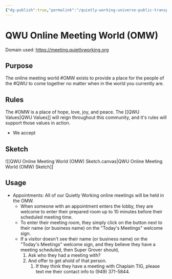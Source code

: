 ```yaml
---
{"dg-publish":true,"permalink":"/quietly-working-universe-public-transparency-project/qwu-online-meeting-world-omw/","noteIcon":""}
---
```


# QWU Online Meeting World (OMW)
Domain used: https://meeting.quietlyworking.org

## Purpose
The online meeting world #OMW exists to provide a place for the people of the #QWU to come together no matter when in the world you currently are.

## Rules 
The #OMW is a place of hope, love, joy, and peace. The [[QWU Values\|QWU Values]] will reign throughout this community, and it's rules will support those values in action.
- We accept

## Sketch
![[QWU Online Meeting World (OMW) Sketch.canvas|QWU Online Meeting World (OMW) Sketch]]

## Usage

- Appointments: All of our Quietly Working online meetings will be held in the OMW.
	- When someone with an appointment enters the lobby, they are welcome to enter their prepared room up to 10 minutes before their scheduled meeting time. 
	- To enter their meeting room, they simply click on the button next to their name (or business name) on the "Today's Meetings" welcome sign.
	- If a visitor doesn't see their name (or business name) on the "Today's Meetings" welcome sign, and they believe they have a meeting scheduled, then Super Grover should,
		1. Ask who they had a meeting with?
		2. And offer to get ahold of that person.
			1. If they think they have a meeting with Chaplain TIG, please text me their contact info to (949) 371-5844.

